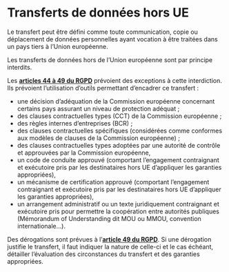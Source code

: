 # Transferts de données hors UE

Le transfert peut être défini comme toute communication, copie ou déplacement de données personnelles ayant vocation à être traitées dans un pays tiers à l’Union européenne.

Les transferts de données hors de l’Union européenne sont par principe interdits. 

Les [**articles 44 à 49 du RGPD**](https://www.cnil.fr/fr/reglement-europeen-protection-donnees/chapitre5) prévoient des exceptions à cette interdiction. Ils prévoient l’utilisation d’outils permettant d’encadrer ce transfert :

* une décision d’adéquation de la Commission européenne concernant certains pays assurant un niveau de protection adéquat ;
* des clauses contractuelles types \(CCT\) de la Commission européenne ;
* des règles internes d’entreprises \(BCR\) ;
* des clauses contractuelles spécifiques \(considérées comme conformes aux modèles de clauses de la Commission européenne\) ;
* des clauses contractuelles types adoptées par une autorité de contrôle et approuvées par la Commission européenne,
* un code de conduite approuvé \(comportant l’engagement contraignant et exécutoire pris par les destinataires hors UE d’appliquer les garanties appropriées\),
* un mécanisme de certification approuvé \(comportant l’engagement contraignant et exécutoire pris par les destinataires hors UE d’appliquer les garanties appropriées\),
* un arrangement administratif ou un texte juridiquement contraignant et exécutoire pris pour permettre la coopération entre autorités publiques \(Mémorandum of Understanding dit MOU ou MMOU, convention internationale…\).

Des dérogations sont prévues à l’[**article 49 du RGPD**](https://www.cnil.fr/fr/reglement-europeen-protection-donnees/chapitre5). Si une dérogation justifie le transfert, il faut indiquer la nature de celle-ci et le cas échéant, détailler l’évaluation des circonstances du transfert et des garanties appropriées.  



